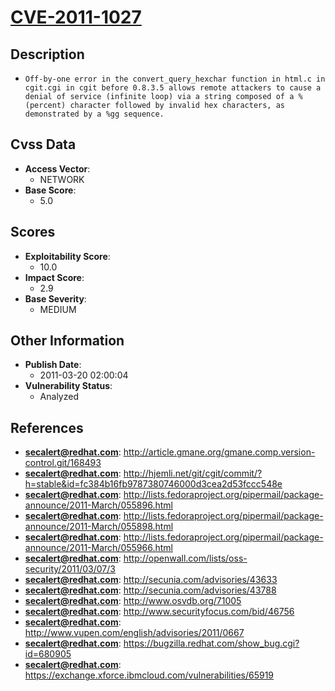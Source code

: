 
# [CVE-2011-1027](https://cve.mitre.org/cgi-bin/cvename.cgi?name=CVE-2011-1027)

## Description

- `Off-by-one error in the convert_query_hexchar function in html.c in cgit.cgi in cgit before 0.8.3.5 allows remote attackers to cause a denial of service (infinite loop) via a string composed of a % (percent) character followed by invalid hex characters, as demonstrated by a %gg sequence.`

## Cvss Data

- **Access Vector**:
  - NETWORK
- **Base Score**:
  - 5.0

## Scores

- **Exploitability Score**:
  - 10.0
- **Impact Score**:
  - 2.9
- **Base Severity**:
  - MEDIUM

## Other Information

- **Publish Date**:
  - 2011-03-20 02:00:04
- **Vulnerability Status**:
  - Analyzed

## References

- **secalert@redhat.com**: http://article.gmane.org/gmane.comp.version-control.git/168493
- **secalert@redhat.com**: http://hjemli.net/git/cgit/commit/?h=stable&id=fc384b16fb9787380746000d3cea2d53fccc548e
- **secalert@redhat.com**: http://lists.fedoraproject.org/pipermail/package-announce/2011-March/055896.html
- **secalert@redhat.com**: http://lists.fedoraproject.org/pipermail/package-announce/2011-March/055898.html
- **secalert@redhat.com**: http://lists.fedoraproject.org/pipermail/package-announce/2011-March/055966.html
- **secalert@redhat.com**: http://openwall.com/lists/oss-security/2011/03/07/3
- **secalert@redhat.com**: http://secunia.com/advisories/43633
- **secalert@redhat.com**: http://secunia.com/advisories/43788
- **secalert@redhat.com**: http://www.osvdb.org/71005
- **secalert@redhat.com**: http://www.securityfocus.com/bid/46756
- **secalert@redhat.com**: http://www.vupen.com/english/advisories/2011/0667
- **secalert@redhat.com**: https://bugzilla.redhat.com/show_bug.cgi?id=680905
- **secalert@redhat.com**: https://exchange.xforce.ibmcloud.com/vulnerabilities/65919
